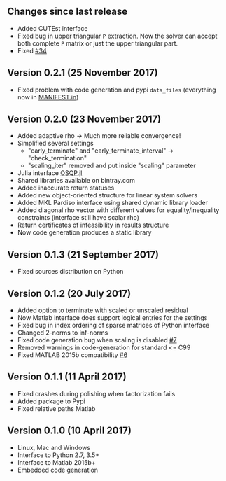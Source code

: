 Changes since last release
--------------------------
* Added CUTEst interface
* Fixed bug in upper triangular `P` extraction. Now the solver can accept both complete `P` matrix or just the upper triangular part.
* Fixed [#34](https://github.com/oxfordcontrol/osqp/issues/34)


Version 0.2.1 (25 November 2017)
---------------------------------
* Fixed problem with code generation and pypi `data_files` (everything now in [MANIFEST.in](https://github.com/pypa/sampleproject/issues/30))


Version 0.2.0 (23 November 2017)
---------------------------------
*   Added adaptive rho -> Much more reliable convergence!
*   Simplified several settings 
    *  "early_terminate" and "early_terminate_interval" -> "check_termination"
    *  "scaling_iter" removed and put inside "scaling" parameter
*   Julia interface [OSQP.jl](https://github.com/oxfordcontrol/OSQP.jl)
*   Shared libraries available on bintray.com
*   Added inaccurate return statuses
*   Added new object-oriented structure for linear system solvers
*   Added MKL Pardiso interface using shared dynamic library loader
*   Added diagonal rho vector with different values for equality/inequality constraints (interface still have scalar rho)
*   Return certificates of infeasibility in results structure
*   Now code generation produces a static library


Version 0.1.3 (21 September 2017)
---------------------------------
* Fixed sources distribution on Python


Version 0.1.2 (20 July 2017)
------------------------------
*   Added option to terminate with scaled or unscaled residual
*   Now Matlab interface does support logical entries for the settings
*   Fixed bug in index ordering of sparse matrices of Python interface
*   Changed 2-norms to inf-norms
*   Fixed code generation bug when scaling is disabled [#7](https://github.com/oxfordcontrol/osqp/issues/7)
*   Removed warnings in code-generation for standard <= C99
*   Fixed MATLAB 2015b compatibility [#6](https://github.com/oxfordcontrol/osqp/issues/6)


Version 0.1.1 (11 April 2017)
-----------------------------
*   Fixed crashes during polishing when factorization fails
*   Added package to Pypi
*   Fixed relative paths Matlab


Version 0.1.0 (10 April 2017)
-----------------------------
*   Linux, Mac and Windows
*   Interface to Python 2.7, 3.5+
*   Interface to Matlab 2015b+
*   Embedded code generation
